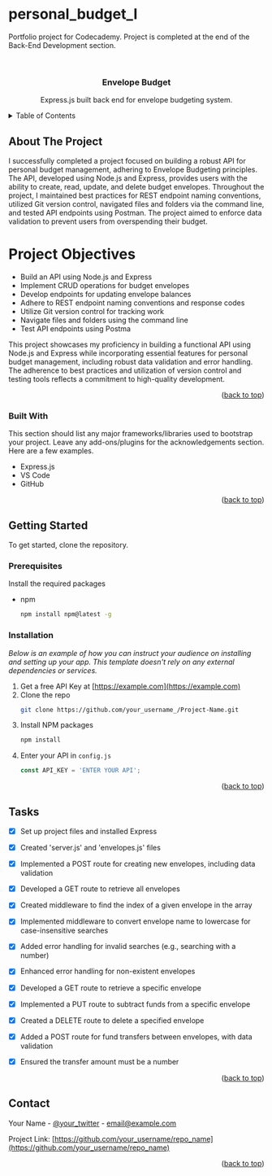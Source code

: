 # personal_budget_I
 Portfolio project for Codecademy. Project is completed at the end of the Back-End Development section.
 
 <!-- PROJECT LOGO -->
<br />
<div align="center">

  <h3 align="center">Envelope Budget</h3>

  <p align="center">
    Express.js built back end for envelope budgeting system.
</div>



<!-- TABLE OF CONTENTS -->
<details>
  <summary>Table of Contents</summary>
  <ol>
    <li>
      <a href="#about-the-project">About The Project</a>
      <ul>
        <li><a href="#built-with">Built With</a></li>
      </ul>
    </li>
    <li>
      <a href="#getting-started">Getting Started</a>
      <ul>
        <li><a href="#prerequisites">Prerequisites</a></li>
        <li><a href="#installation">Installation</a></li>
      </ul>
    </li>
    <li><a href="#tasks">Roadmap</a></li>
    <li><a href="#contact">Contact</a></li>
  </ol>
</details>



<!-- ABOUT THE PROJECT -->
## About The Project

I successfully completed a project focused on building a robust API for personal budget management, adhering to Envelope Budgeting principles. The API, developed using Node.js and Express, provides users with the ability to create, read, update, and delete budget envelopes. Throughout the project, I maintained best practices for REST endpoint naming conventions, utilized Git version control, navigated files and folders via the command line, and tested API endpoints using Postman. The project aimed to enforce data validation to prevent users from overspending their budget.

# Project Objectives
* Build an API using Node.js and Express
* Implement CRUD operations for budget envelopes
* Develop endpoints for updating envelope balances
* Adhere to REST endpoint naming conventions and response codes
* Utilize Git version control for tracking work
* Navigate files and folders using the command line
* Test API endpoints using Postma

This project showcases my proficiency in building a functional API using Node.js and Express while incorporating essential features for personal budget management, including robust data validation and error handling. The adherence to best practices and utilization of version control and testing tools reflects a commitment to high-quality development.

<p align="right">(<a href="#readme-top">back to top</a>)</p>



### Built With

This section should list any major frameworks/libraries used to bootstrap your project. Leave any add-ons/plugins for the acknowledgements section. Here are a few examples.

* Express.js
* VS Code
* GitHub

<p align="right">(<a href="#readme-top">back to top</a>)</p>



<!-- GETTING STARTED -->
## Getting Started

To get started, clone the repository.

### Prerequisites

Install the required packages
* npm
  ```sh
  npm install npm@latest -g
  ```

### Installation

_Below is an example of how you can instruct your audience on installing and setting up your app. This template doesn't rely on any external dependencies or services._

1. Get a free API Key at [https://example.com](https://example.com)
2. Clone the repo
   ```sh
   git clone https://github.com/your_username_/Project-Name.git
   ```
3. Install NPM packages
   ```sh
   npm install
   ```
4. Enter your API in `config.js`
   ```js
   const API_KEY = 'ENTER YOUR API';
   ```

<p align="right">(<a href="#readme-top">back to top</a>)</p>




<!-- ROADMAP -->
## Tasks

- [x] Set up project files and installed Express
- [x] Created 'server.js' and 'envelopes.js' files
- [x] Implemented a POST route for creating new envelopes, including data validation
- [x] Developed a GET route to retrieve all envelopes
- [x] Created middleware to find the index of a given envelope in the array
- [x] Implemented middleware to convert envelope name to lowercase for case-insensitive searches
- [x] Added error handling for invalid searches (e.g., searching with a number)
- [x] Enhanced error handling for non-existent envelopes
- [x] Developed a GET route to retrieve a specific envelope
- [x] Implemented a PUT route to subtract funds from a specific envelope
- [x] Created a DELETE route to delete a specified envelope
- [x] Added a POST route for fund transfers between envelopes, with data validation
- [x] Ensured the transfer amount must be a number



<p align="right">(<a href="#readme-top">back to top</a>)</p>




<!-- CONTACT -->
## Contact

Your Name - [@your_twitter](https://twitter.com/your_username) - email@example.com

Project Link: [https://github.com/your_username/repo_name](https://github.com/your_username/repo_name)

<p align="right">(<a href="#readme-top">back to top</a>)</p>
